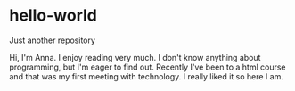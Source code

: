 # hello-world
Just another repository

Hi, I'm Anna. 
 I enjoy reading very much. I don't know anything about programming, but I'm eager to find out. Recently I've been to a html course and that was my first meeting with technology. I really liked it so here I am.
